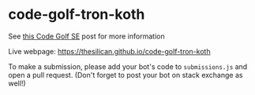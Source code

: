 # code-golf-tron-koth

See [this Code Golf SE](https://codegolf.stackexchange.com/questions/235504/tron-light-cycle-koth) post for more information

Live webpage: https://thesilican.github.io/code-golf-tron-koth

To make a submission, please add your bot's code to `submissions.js` and open a pull request.
(Don't forget to post your bot on stack exchange as well!)
